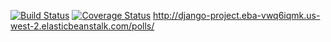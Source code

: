 [![Build Status](https://app.travis-ci.com/Dhiren-NYU/swe1-app.svg?branch=master)](https://app.travis-ci.com/Dhiren-NYU/swe1-app)
<a href='https://coveralls.io/github/Dhiren-NYU/swe1-app'><img src='https://coveralls.io/repos/github/Dhiren-NYU/swe1-app/badge.svg' alt='Coverage Status' /></a>
http://django-project.eba-vwq6iqmk.us-west-2.elasticbeanstalk.com/polls/


